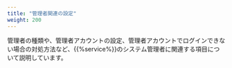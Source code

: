 ```yaml
---
title: "管理者関連の設定"
weight: 200
---
```

管理者の種類や、管理者アカウントの設定、管理者アカウントでログインできない場合の対処方法など、{{%service%}}のシステム管理者に関連する項目について説明しています。